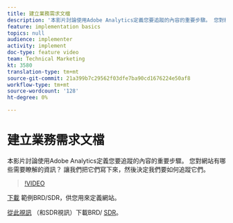 ```yaml
---
title: 建立業務需求文檔
description: '本影片討論使用Adobe Analytics定義您要追蹤的內容的重要步驟。 您對網站有哪些需要瞭解的資訊？ 讓我們把它們寫下來，然後決定我們要如何追蹤它們。 '
feature: implementation basics
topics: null
audience: implementer
activity: implement
doc-type: feature video
team: Technical Marketing
kt: 3580
translation-type: tm+mt
source-git-commit: 21a399b7c29562f03dfe7ba90cd1676224e50af8
workflow-type: tm+mt
source-wordcount: '128'
ht-degree: 0%

---
```



# 建立業務需求文檔

本影片討論使用Adobe Analytics定義您要追蹤的內容的重要步驟。 您對網站有哪些需要瞭解的資訊？ 讓我們把它們寫下來，然後決定我們要如何追蹤它們。

>[!VIDEO](https://video.tv.adobe.com/v/28758/?quality=12)

[下載](https://analytics.enablementadobe.com/files/brd-sdr-sample-template.xlsx) 範例BRD/SDR，供您用來定義網站。

[從此視訊](https://analytics.enablementadobe.com/files/geometrixx-clothiers-brd-sdr.xlsx) （和SDR視訊）下載BRD/ [SDR](creating-and-maintaining-an-sdr.md)。
